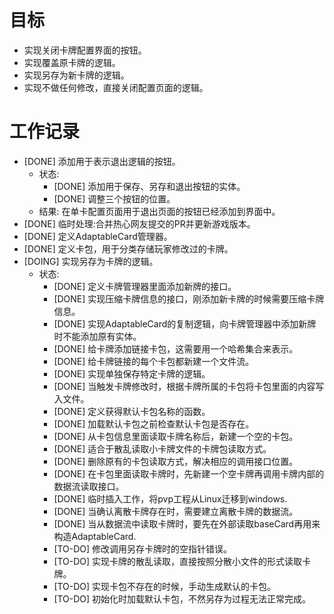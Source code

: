 # 目标
- 实现关闭卡牌配置界面的按钮。
- 实现覆盖原卡牌的逻辑。
- 实现另存为新卡牌的逻辑。
- 实现不做任何修改，直接关闭配置页面的逻辑。

# 工作记录
- [DONE] 添加用于表示退出逻辑的按钮。
	- 状态:
		- [DONE] 添加用于保存、另存和退出按钮的实体。
		- [DONE] 调整三个按钮的位置。
	- 结果: 在单卡配置页面用于退出页面的按钮已经添加到界面中。
- [DONE] 临时处理:合并热心网友提交的PR并更新游戏版本。
- [DONE] 定义AdaptableCard管理器。
- [DONE] 定义卡包，用于分类存储玩家修改过的卡牌。
- [DOING] 实现另存为卡牌的逻辑。
	- 状态:
		- [DONE] 定义卡牌管理器里面添加新牌的接口。
		- [DONE] 实现压缩卡牌信息的接口，刚添加新卡牌的时候需要压缩卡牌信息。
		- [DONE] 实现AdaptableCard的复制逻辑，向卡牌管理器中添加新牌时不能添加原有实体。
		- [DONE] 给卡牌添加链接卡包，这需要用一个哈希集合来表示。
		- [DONE] 给卡牌链接的每个卡包都新建一个文件流。 
		- [DONE] 实现单独保存特定卡牌的逻辑。
		- [DONE] 当触发卡牌修改时，根据卡牌所属的卡包将卡包里面的内容写入文件。
		- [DONE] 定义获得默认卡包名称的函数。
		- [DONE] 加载默认卡包之前检查默认卡包是否存在。
		- [DONE] 从卡包信息里面读取卡牌名称后，新建一个空的卡包。
		- [DONE] 适合于散乱读取小卡牌文件的卡牌包读取方式。
		- [DONE] 删除原有的卡包读取方式，解决相应的调用接口位置。
		- [DONE] 在卡包里面读取卡牌时，先新建一个空卡牌再调用卡牌内部的数据流读取接口。
		- [DONE] 临时插入工作，将pvp工程从Linux迁移到windows.
		- [DONE] 当确认离散卡牌存在时，需要建立离散卡牌的数据流。
		- [DONE] 当从数据流中读取卡牌时，要先在外部读取baseCard再用来构造AdaptableCard.
		- [TO-DO] 修改调用另存卡牌时的空指针错误。
		- [TO-DO] 实现卡牌的散乱读取，直接按照分散小文件的形式读取卡牌。
		- [TO-DO] 实现卡包不存在的时候，手动生成默认的卡包。
		- [TO-DO] 初始化时加载默认卡包，不然另存为过程无法正常完成。
